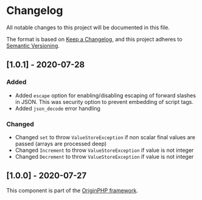 # Changelog

All notable changes to this project will be documented in this file.

The format is based on [Keep a Changelog](https://keepachangelog.com/en/1.0.0/),
and this project adheres to [Semantic Versioning](https://semver.org/spec/v2.0.0.html).

## [1.0.1] - 2020-07-28

### Added

- Added `escape` option for enabling/disabling escaping of forward slashes in JSON. This was security option to prevent embedding of script tags.
- Added `json_decode` error handling

### Changed

- Changed `set` to throw `ValueStoreException` if non scalar final values are passed (arrays are processed deep)
- Changed `Increment` to throw `ValueStoreException` if value is not integer
- Changed `Decrement` to throw `ValueStoreException` if value is not integer

## [1.0.0] - 2020-07-27

This component is part of the [OriginPHP framework](https://www.originphp.com/).